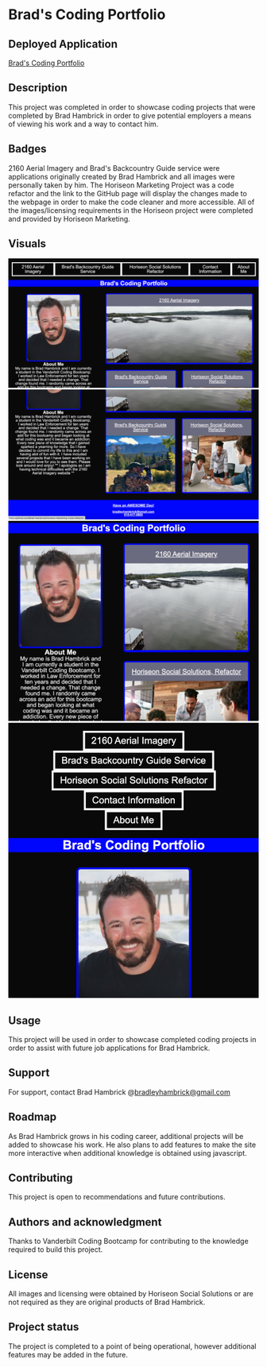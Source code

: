 # Brad's Coding Portfolio

## Deployed Application
[Brad's Coding Portfolio](https://brad-hambrick.github.io/Portfolio-Project/)

## Description
This project was completed in order to showcase coding projects that were completed by Brad Hambrick in order to give potential employers a means of viewing his work and a way to contact him. 

## Badges
2160 Aerial Imagery and Brad's Backcountry Guide service were applications originally created by Brad Hambrick and all images were personally taken by him.  The Horiseon Marketing Project was a code refactor and the link to the GitHub page will display the changes made to the webpage in order to make the code cleaner and more accessible.  All of the images/licensing requirements in the Horiseon project were completed and provided by Horiseon Marketing.  

## Visuals
![Website Images](./assets/media/Readme-top.png)
![Website Images](./assets/media/Readme-bottom.png)
![Website Images](./assets/media/Reactive1.png)
![Website Images](./assets/media/Reactive2.png)

## Usage
This project will be used in order to showcase completed coding projects in order to assist with future job applications for Brad Hambrick.

## Support
For support, contact Brad Hambrick @bradleyhambrick@gmail.com

## Roadmap
As Brad Hambrick grows in his coding career, additional projects will be added to showcase his work.  He also plans to add features to make the site more interactive when additional knowledge is obtained using javascript.

## Contributing
This project is open to recommendations and future contributions.

## Authors and acknowledgment
Thanks to Vanderbilt Coding Bootcamp for contributing to the knowledge required to build this project.

## License
All images and licensing were obtained by Horiseon Social Solutions or are not required as they are original products of Brad Hambrick.

## Project status
The project is completed to a point of being operational, however additional features may be added in the future.  
